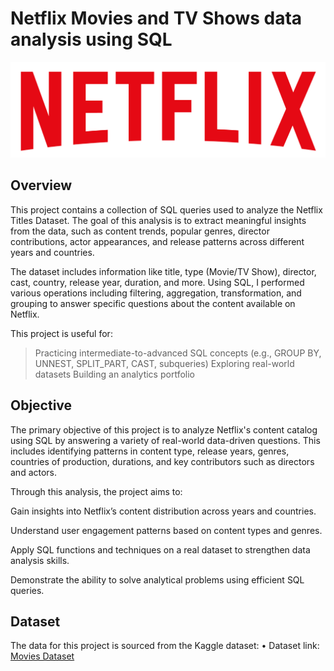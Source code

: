 # Netflix Movies and TV Shows data analysis using SQL

![Netflix Logo](https://github.com/alhansidd70/Netflix_sql_project/blob/main/logo.png)

## Overview

This project contains a collection of SQL queries used to analyze the Netflix Titles Dataset. The goal of this analysis is to extract meaningful insights from the data, such as content trends, popular genres, director contributions, actor appearances, and release patterns across different years and countries.

The dataset includes information like title, type (Movie/TV Show), director, cast, country, release year, duration, and more. Using SQL, I performed various operations including filtering, aggregation, transformation, and grouping to answer specific questions about the content available on Netflix.

This project is useful for:

  > Practicing intermediate-to-advanced SQL concepts (e.g., GROUP BY, UNNEST, SPLIT_PART, CAST, subqueries)
 > Exploring real-world datasets
 > Building an analytics portfolio


## Objective
The primary objective of this project is to analyze Netflix's content catalog using SQL by answering a variety of real-world data-driven questions. This includes identifying patterns in content type, release years, genres, countries of production, durations, and key contributors such as directors and actors.

Through this analysis, the project aims to:

 Gain insights into Netflix’s content distribution across years and countries.

 Understand user engagement patterns based on content types and genres.

 Apply SQL functions and techniques on a real dataset to strengthen data analysis skills.

 Demonstrate the ability to solve analytical problems using efficient SQL queries.


 ## Dataset
 The data for this project is sourced from the Kaggle dataset:
 • Dataset link: [Movies Dataset](https://www.kaggle.com/datasets/shivamb/netflix-shows?resource=download)
